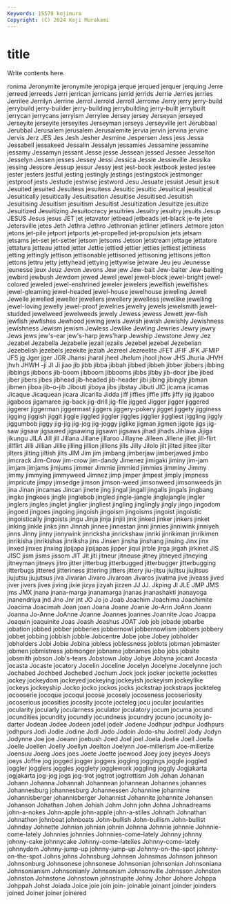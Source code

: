 ```yaml
---
Keywords: 15579 kojimura
Copyright: (C) 2024 Koji Murakami
---
```


# title

Write contents here.



ronima Jeronymite
jeronymite jeropiga jerque jerqued jerquer jerquing Jerre jerreed jerreeds Jerri
jerrican jerricans jerrid jerrids Jerrie Jerries jerries Jerrilee Jerrilyn Jerrine
Jerrol Jerrold Jerroll Jerrome Jerry jerry jerry-build jerrybuild jerry-builder jerry-building
jerrybuilding jerry-built jerrybuilt jerrycan jerrycans jerryism Jerrylee Jersey jersey Jerseyan
jerseyed Jerseyite jerseyite jerseyites Jerseyman jerseys Jerseyville jert Jerubbaal Jerubbal
Jerusalem jerusalem Jerusalemite jervia jervin jervina jervine Jervis Jerz JES
Jes Jesh Jesher Jesmine Jespersen Jess jess Jessa Jessabell jessakeed
Jessalin Jessalyn jessamies Jessamine jessamine jessamy Jessamyn jessant Jesse jesse
Jessean jessed Jessee Jesselton Jesselyn Jessen jesses Jessey Jessi Jessica
Jessie Jessieville Jessika jessing Jessore Jessup jessur Jessy jest jest-book
jestbook jested jestee jester jesters jestful jesting jestingly jestings jestingstock
jestmonger jestproof jests Jestude jestwise jestword Jesu Jesuate jesuist Jesuit
jesuit Jesuited jesuited Jesuitess jesuitess Jesuitic jesuitic Jesuitical jesuitical Jesuitically
jesuitically Jesuitisation Jesuitise Jesuitised Jesuitish Jesuitising Jesuitism jesuitism Jesuitist Jesuitization
Jesuitize jesuitize Jesuitized Jesuitizing Jesuitocracy jesuitries Jesuitry jesuitry jesuits Jesup
JESUS Jesus jesus JET jet jetavator jetbead jetbeads jet-black je-te
jete Jetersville jetes Jeth Jethra Jethro Jethronian jetliner jetliners Jetmore
jeton jetons jet-pile jetport jetports jet-propelled jet-propulsion jets jetsam jetsams
jet-set jet-setter jetsom jetsoms Jetson jetstream jettage jettatore jettatura jetteau
jetted jetter Jettie jettied jettier jetties jettiest jettiness jetting jettingly
jettison jettisonable jettisoned jettisoning jettisons jetton jettons jettru jetty jettyhead
jettying jettywise jetware Jeu jeu Jeunesse jeunesse jeux Jeuz Jevon
Jevons Jew jew Jew-bait Jew-baiter Jew-baiting jewbird jewbush Jewdom jewed
Jewel jewel jewel-block jewel-bright jewel-colored jeweled jewel-enshrined jeweler jewelers jewelfish
jewelfishes jewel-gleaming jewel-headed jewel-house jewelhouse jeweling Jewell Jewelle jewelled jeweller
jewellers jewellery jewelless jewellike jewelling jewel-loving jewelly jewel-proof jewelries jewelry
jewels jewelsmith jewel-studded jewelweed jewelweeds jewely Jewess jewess Jewett jew-fish
jewfish jewfishes Jewhood jewing jewis Jewish jewish Jewishly Jewishness jewishness
Jewism jewism Jewless Jewlike Jewling Jewries Jewry jewry Jews jews
jew's-ear jew's-harp jews'harp Jewship Jewstone Jewy Jez Jezabel Jezabella Jezabelle
jezail jezails Jezebel jezebel Jezebelian Jezebelish jezebels jezekite jeziah Jezreel
Jezreelite JFET JFIF JFK JFMIP JFS jg Jger jger JGR
Jhansi jharal jheel Jhelum jhool jhow JHS Jhuria JHVH jhvh
JHWH -ji JI Ji jiao jib jibb jibba jibbah jibbed
jibbeh jibber jibbers jibbing jibbings jibbons jib-boom jibboom jibbooms jibbs
jibby jib-door jibe jibed jiber jibers jibes jibhead jib-headed jib-header
jibi jibing jibingly jibman jibmen jiboa jib-o-jib Jibouti jiboya jibs
jibstay Jibuti JIC jicama jicamas Jicaque Jicaquean jicara Jicarilla Jidda
jiff jiffies jiffle jiffs jiffy jig jigaboo jigaboos jigamaree jig-back
jig-drill jig-file jigged Jigger jigger jiggered jiggerer jiggerman jiggermast jiggers
jiggery-pokery jigget jiggety jigginess jigging jiggish jiggit jiggle jiggled jiggler
jiggles jigglier jiggliest jiggling jiggly jiggumbob jiggy jig-jig jig-jog jig-joggy
jiglike jigman jigmen jigote jigs jig-saw jigsaw jigsawed jigsawing jigsawn
jigsaws jihad jihads Jihlava Jijiga jikungu JILA Jill jill Jillana
Jillane jillaroo Jillayne Jilleen Jillene jillet jill-flirt jillflirt Jilli Jillian
Jillie jilling jillion jillions jills Jilly Jilolo jilt jilted jiltee
jilter jilters jilting jiltish jilts JIM Jim jim jimbang jimberjaw
jimberjawed jimbo jimcrack Jim-Crow jim-crow jim-dandy Jimenez jimigaki jiminy jim-jam
jimjam jimjams jimjums jimmer Jimmie jimmied jimmies jimminy Jimmy jimmy
jimmying jimmyweed Jimnez jimp jimper jimpest jimply jimpness jimpricute jimpy
jimsedge jimson jimson-weed jimsonweed jimsonweeds jin jina Jinan jincamas Jincan
jinete jing jingal jingall jingalls jingals jingbang jingko jingkoes jingle
jinglebob jingled jingle-jangle jinglejangle jingler jinglers jingles jinglet jinglier jingliest
jingling jinglingly jingly jingo jingodom jingoed jingoes jingoing jingoish jingoism
jingoisms jingoist jingoistic jingoistically jingoists jingu Jinja jinja jinjili jink
jinked jinker jinkers jinket jinking jinkle jinks jinn Jinnah jinnee
jinnestan jinni jinnies jinniwink jinniyeh jinns Jinny jinny jinnywink jinricksha
jinrickshaw jinriki jinrikiman jinrikimen jinrikisha jinrikishas jinriksha jins Jinsen jinsha
jinshang jinsing Jinx jinx jinxed jinxes jinxing jipijapa jipijapas jipper
jiqui jirble jirga jirgah jirkinet JIS JISC jism jisms jissom
JIT Jit jiti jitneur jitneuse jitney jitneyed jitneying jitneyman jitneys
jitro jitter jitterbug jitterbugged jitterbugger jitterbugging jitterbugs jittered jitteriness jittering
jitters jittery jiu-jitsu jiujitsu jiujitsus jiujutsu jiujutsus jiva Jivaran Jivaro
Jivaroan Jivaros jivatma jive jiveass jived jiver jivers jives jiving
jixie jizya jizyah jizzen JJ JJ. Jkping Jl JLE JMP
JMS jms JMX jnana jnana-marga jnanamarga jnanas jnanashakti jnanayoga jnanendriya
jnd Jno Jnr jnt JO Jo jo Joab Joachim Joachima
Joachimite Joacima Joacimah Joan joan Joana Joane Joanie Jo-Ann JoAnn
Joann Joanna Jo-Anne JoAnne Joanne Joannes joannes Joannite Joao Joappa
Joaquin joaquinite Joas Joash Joashus JOAT Job job jobade jobarbe
jobation jobbed jobber jobberies jobbernowl jobbernowlism jobbers jobbery jobbet jobbing
jobbish jobble Jobcentre Jobe jobe Jobey jobholder jobholders Jobi Jobie
Jobina jobless joblessness joblots jobman jobmaster jobmen jobmistress jobmonger jobname
jobnames jobo jobs jobsite jobsmith jobson Job's-tears Jobstown Joby Jobye
Jobyna jocant Jocasta jocasta Jocaste jocatory Jocelin Joceline Jocelyn Jocelyne
Jocelynne joch Jochabed Jochbed Jochebed Jochum Jock jock jocker jockette
jockettes jockey jockeydom jockeyed jockeying jockeyish jockeyism jockeylike jockeys jockeyship
Jocko jocko jockos jocks jockstrap jockstraps jockteleg jocooserie jocoque jocoqui
jocose jocosely jocoseness jocoseriosity jocoserious jocosities jocosity jocote jocteleg jocu
jocular jocularities jocularity jocularly jocularness joculator joculatory jocum jocuma jocund
jocundities jocundity jocundly jocundness jocundry jocuno jocunoity jo-darter Jodean Jodee
Jodeen jodel jodelr Jodene Jodhpur jodhpur Jodhpurs jodhpurs Jodi Jodie
Jodine Jodl Jodo Jodoin Jodo-shu Jodrell Jody Jodyn Jodynne Joe
joe Joeann joebush Joed Joel joel Joela Joelie Joell Joella
Joelle Joellen Joelly Joellyn Joelton Joelynn Joe-millerism Joe-millerize Joensuu Joerg
Joes joes Joete Joette joewood Joey joey joeyes Joeys joeys
Joffre jog jogged jogger joggers jogging joggings joggle joggled joggler
jogglers joggles jogglety jogglework joggling joggly Jogjakarta jogjakarta jog-jog jogs
jog-trot jogtrot jogtrottism Joh Johan Johanan Johann Johanna Johannah Johannean
johannean Johannes johannes Johannesburg johannesburg Johannessen Johannine johannine Johannisberger johannisberger
Johannist Johannite johannite Johansen Johanson Johathan Johen Johiah Johm John
john Johna Johnadreams john-a-nokes John-apple john-apple john-a-stiles Johnath Johnathan Johnathon
johnboat johnboats John-bullish John-bullism John-bullist Johnday Johnette Johnian johnian johnin
Johnna Johnnie johnnie Johnnie-come-lately Johnnies johnnies Johnnies-come-lately Johnny johnny johnny-cake
johnnycake Johnny-come-latelies Johnny-come-lately johnnydom Johnny-jump-up johnny-jump-up Johnny-on-the-spot johnny-on-the-spot Johns johns
Johnsburg Johnsen Johnsmas Johnson johnson Johnsonburg Johnsonese johnsonese Johnsonian johnsonian
Johnsoniana Johnsonianism Johnsonianly Johnsonism Johnsonville Johnsson Johnsten Johnston Johnstone Johnstown
johnstrupite Johny Johor Johore Johppa Johppah Johst Joiada Joice joie
join join- joinable joinant joinder joinders joined Joiner joiner joinered
